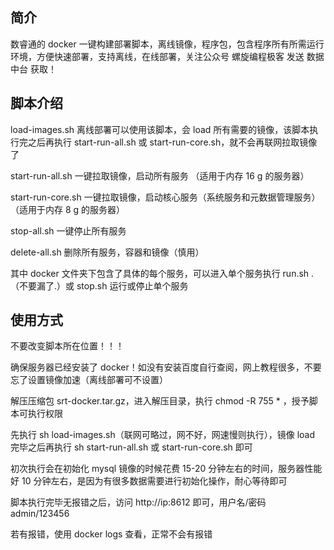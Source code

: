 ## 简介

数睿通的 docker 一键构建部署脚本，离线镜像，程序包，包含程序所有所需运行环境，方便快速部署，支持离线，在线部署，关注公众号 螺旋编程极客 发送 数据中台 获取！

## 脚本介绍

load-images.sh 离线部署可以使用该脚本，会 load 所有需要的镜像，该脚本执行完之后再执行 start-run-all.sh 或 start-run-core.sh，就不会再联网拉取镜像了

start-run-all.sh  一键拉取镜像，启动所有服务 （适用于内存 16 g 的服务器）

start-run-core.sh  一键拉取镜像，启动核心服务（系统服务和元数据管理服务） （适用于内存 8 g 的服务器）

stop-all.sh 一键停止所有服务

delete-all.sh 删除所有服务，容器和镜像（慎用）

其中 docker 文件夹下包含了具体的每个服务，可以进入单个服务执行 run.sh . （不要漏了.）或 stop.sh 运行或停止单个服务

## 使用方式

不要改变脚本所在位置！！！

确保服务器已经安装了 docker！如没有安装百度自行查阅，网上教程很多，不要忘了设置镜像加速（离线部署可不设置）

解压压缩包 srt-docker.tar.gz，进入解压目录，执行 chmod -R 755 * ，授予脚本可执行权限

先执行 sh load-images.sh（联网可略过，网不好，网速慢则执行），镜像 load 完毕之后再执行 sh start-run-all.sh 或 start-run-core.sh 即可

初次执行会在初始化 mysql 镜像的时候花费 15-20 分钟左右的时间，服务器性能好 10 分钟左右，是因为有很多数据需要进行初始化操作，耐心等待即可

脚本执行完毕无报错之后，访问 http://ip:8612 即可，用户名/密码 admin/123456

若有报错，使用 docker logs 查看，正常不会有报错
